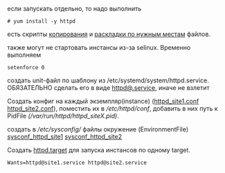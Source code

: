 если запускать отдельно, то надо выполнить
    
    # yum install -y httpd
    
есть скрипты [копирования](https://github.com/shaadowsky/LinuxAdmin012019/blob/master/hw08.%20System%20init.%20Systemd/3.%20apache/file_copy.sh) и [раскладки по нужным местам](https://github.com/shaadowsky/LinuxAdmin012019/blob/master/hw08.%20System%20init.%20Systemd/3.%20apache/file_move.sh) файлов.

также могут не стартовать инстансы из-за selinux. Временно выполняем

    setenforce 0

создать unit-файл по шаблону из /etc/systemd/system/httpd.service. ОБЯЗАТЕЛЬНО сделать его в виде [httpd@.service](https://github.com/shaadowsky/LinuxAdmin012019/blob/master/hw08.%20System%20init.%20Systemd/3.%20apache/httpd%40.service), иначе не взлетит

Создать конфиг на каждый экземпляр(instance) ([httpd_site1.conf](https://github.com/shaadowsky/LinuxAdmin012019/blob/master/hw08.%20System%20init.%20Systemd/3.%20apache/httpd_site1.conf) [httpd_site2.conf](https://github.com/shaadowsky/LinuxAdmin012019/blob/master/hw08.%20System%20init.%20Systemd/3.%20apache/httpd_site2.conf)), поместить их в _/etc/httpd/conf_, добавить в них путь к PidFile _(/var/run/httpd/httpd_siteX.pid)_.

создать в _/etc/sysconfig/_ файлы окружение (EnvironmentFile) [sysconf_httpd_site1](https://github.com/shaadowsky/LinuxAdmin012019/blob/master/hw08.%20System%20init.%20Systemd/3.%20apache/sysconf_httpd_site1) [sysconf_httpd_site2](https://github.com/shaadowsky/LinuxAdmin012019/blob/master/hw08.%20System%20init.%20Systemd/3.%20apache/sysconf_httpd_site2)

Cоздать [httpd.target](https://github.com/shaadowsky/LinuxAdmin012019/blob/master/hw08.%20System%20init.%20Systemd/3.%20apache/httpd.target) для запуска инстансов по одному target.

    Wants=httpd@site1.service httpd@site2.service

